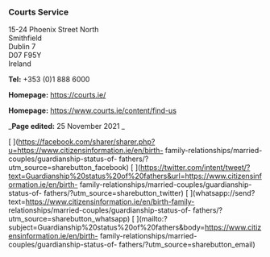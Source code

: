 ###  Courts Service

15-24 Phoenix Street North  
Smithfield  
Dublin 7  
D07 F95Y  
Ireland

**Tel:** +353 (0)1 888 6000

**Homepage:** [ https://courts.ie/ ](https://courts.ie/)

**Homepage:** [ https://www.courts.ie/content/find-us
](https://www.courts.ie/content/find-us)

_**Page edited:** 25 November 2021 _

[
](https://facebook.com/sharer/sharer.php?u=https://www.citizensinformation.ie/en/birth-
family-relationships/married-couples/guardianship-status-of-
fathers/?utm_source=sharebutton_facebook) [
](https://twitter.com/intent/tweet/?text=Guardianship%20status%20of%20fathers&url=https://www.citizensinformation.ie/en/birth-
family-relationships/married-couples/guardianship-status-of-
fathers/?utm_source=sharebutton_twitter) [
](whatsapp://send?text=https://www.citizensinformation.ie/en/birth-family-
relationships/married-couples/guardianship-status-of-
fathers/?utm_source=sharebutton_whatsapp) [
](mailto:?subject=Guardianship%20status%20of%20fathers&body=https://www.citizensinformation.ie/en/birth-
family-relationships/married-couples/guardianship-status-of-
fathers/?utm_source=sharebutton_email) [ ](javascript:void\(0\))
